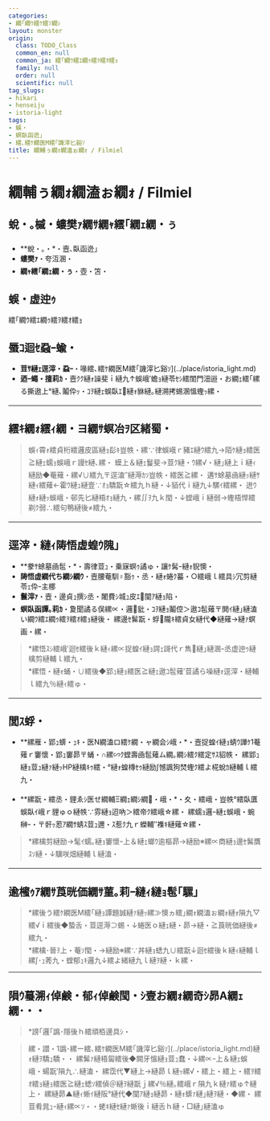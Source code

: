 ```yaml
---
categories:
- 繝｢繝ｳ繧ｹ繧ｿ繝ｼ
layout: monster
origin:
  class: TODO_Class
  common_en: null
  common_ja: 繧｢繝ｳ繧ｴ繝ｩ繧ｦ繧ｵ繧ｮ
  family: null
  order: null
  scientific: null
tag_slugs:
- hikari
- henseiju
- istoria-light
tags:
- 蜈・
- 螟臥函迯｣
- 繧､繧ｹ繝医Μ繧｢譏滓匕谿ｿ
title: 繝輔ぅ繝ｫ繝溘ぉ繝ｫ / Filmiel
---
```


# 繝輔ぅ繝ｫ繝溘ぉ繝ｫ / Filmiel

## 蛻・｡槭・螻樊ｧ繝ｻ繝ｬ繧｢繝ｪ繝・ぅ

* **蛻・｡・*・壼､臥函迯｣  
* **螻樊ｧ**・夸沍溷・  
* **繝ｬ繧｢繝ｪ繝・ぅ**・壺・笘・

## 蜈・虚迚ｩ
繧｢繝ｳ繧ｴ繝ｩ繧ｦ繧ｵ繧ｮ

## 蜃ｺ迴ｾ蝨ｰ蝓・

* **荳ｻ縺ｪ逕滓・蝨ｰ**・喙繧､繧ｹ繝医Μ繧｢譏滓匕谿ｿ](../place/istoria_light.md)  
* **迺ｰ蠅・擅莉ｶ**・壼ｸｸ縺ｫ譟斐ｉ縺九↑蜈峨′蟾ｮ縺苓ｾｼ繧閨門沺逧・お繝ｪ繧｢縲る撕遨上°縺､鬮伜ｯ・ｺｦ縺ｪ蜈臥ｴ縺ｫ貅縺｡縺溯拷蜴溷慍蟶ｯ縲・

---

## 繧ｷ繝ｫ繧ｨ繝・ヨ繝ｻ螟冶ｦ区緒蜀・

> 蜈ｨ霄ｫ繧貞桁繧邏皮區縺ｮ髟ｷ豈帙・縲∵律蜈峨ｒ豬ｴ縺ｳ繧九→陌ｹ縺ｮ繧医≧縺ｪ蠕ｮ蜈峨ｒ謾ｾ縺､縲・ 
> 蟆上＆縺ｪ鬘斐→荳ｸ縺・ｳ縲√・縺｣縺上ｉ縺ｨ縺励◆菴薙・縲√∪繧九〒逕溘″縺溽ｶｿ豈帙・繧医≧縲・ 
> 遘ｻ蜍墓凾縺ｯ縺ｻ縺ｨ繧薙←霍ｳ縺ｭ縺壹∵ｵｮ驕翫☆繧九ｈ縺・↓貊代ｉ縺九↓騾ｲ繧縲・ 
> 迸ｳ縺ｫ縺ｯ蜈峨・邨先匕縺梧ｵｮ縺九・縲∬ｦ九ｋ閠・↓螳峨ｉ縺弱→蟶梧悍繧剃ｸ弱∴繧句鴨縺後≠繧九・

---

## 逕滓・縺ｨ陦悟虚蝗ｳ隗｣

* **豢ｻ蜍墓凾髢・*・壽律荳ｭ・乗寐螟ｩ譎ゅ・讓ｹ髯ｰ縺ｫ貎懊・  
* **陦悟虚繝代ち繝ｼ繝ｳ**・壼腰菴馴♀豁ｩ・丞・縺ｫ蜷ｸ蟇・○繧峨ｌ繧具ｼ冗剪縺苓ｪ伜ｰ主梛  
* **鬟滓ｧ**・壼・邊貞ｭ撰ｼ丞・闍費ｼ城ｭ皮ｴ闃ｱ縺ｮ陷・ 
* **螟臥函譚｡莉ｶ**・夐聞譎る俣縲∝・邏豼・ｺｦ縺ｮ鬮倥＞遨ｺ髢薙〒閧ｲ縺｣縺溘い繝ｳ繧ｴ繝ｩ繧ｦ繧ｵ繧ｮ縺後・ 
縲邊ｾ髴翫・蜉隴ｷ繧貞女縺代◆縺薙→縺ｧ螟画・縲・

> *縲悟ｽｼ繧峨′迴ｾ繧後ｋ縺ｨ縲∝捉蝗ｲ縺ｮ諤ｪ謌代ｒ雋縺｣縺溷ｰ丞虚迚ｩ縺檎剪縺輔ｌ繧九・  
> *縲悟・縺ｫ蛹・∪繧後◆郢ｭ縺ｮ繧医≧縺ｪ遨ｺ髢薙′荳譎ら噪縺ｫ逕滓・縺輔ｌ繧九％縺ｨ繧ゅ・

---

## 閭ｽ蜉・

* **縲雁・郢ｭ蠎・ｭｷ・医Ν繝溘ロ繧ｹ繝・ャ繝会ｼ峨・*・壼捉蝗ｲ縺ｮ蜻ｳ譁ｹ1菴薙ｒ窶懷・郢ｭ窶昴〒蛹・∩縲∽ｸ螳壽凾髢薙ム繝｡繝ｼ繧ｸ繧定ｻｽ貂帙・ 
縲郢ｭ縺ｮ荳ｭ縺ｧ縺ｯHP縺檎ｷｩ繧・°縺ｫ蝗槫ｾｩ縺励∫憾諷狗焚蟶ｸ繧よ椛蛻ｶ縺輔ｌ繧九・

* **縲翫・繧丞・貍ゑｼ医せ繝輔Ξ繝ｪ繝ｼ繝・峨・*・夊・繧峨・豈帙°繧臥匱蜈臥ｲ峨ｒ貍ゅｏ縺帙∵雰縺ｮ迢吶＞繧帝ｸ繧峨☆縲・ 
縲蠕ｮ邏ｰ縺ｪ蜈峨・蜿榊ｰ・〒骭ｯ荵ｱ繝ｻ蜻ｽ荳ｭ邇・ｽ惹ｸ九ｒ蠑輔″襍ｷ縺薙☆縲・

> *縲檎剪縺励→髦ｲ蠕｡縺ｮ窶懷ｰ上＆縺ｪ螂ｳ逾樞昴→縺励※縲∝商縺ｮ邊ｾ髴贋ｽｿ縺・↓驥咲畑縺輔ｌ縺溘・

---

## 逾櫁ｩｱ繝ｻ莨晄価繝ｻ菫｡莉ｰ縺ｨ縺ｮ髢｢騾｣

> *縲後う繧ｹ繝医Μ繧｢縺ｮ譚題誠縺ｧ縺ｯ縲≫懊ヵ繧｣繝ｫ繝溘ぉ繝ｫ縺ｫ隕九▽繧√ｉ繧後◆蟄舌・荳逕溽⊃蜴・↓蜷医ｏ縺ｪ縺・昴→縺・≧莨晄価縺後≠繧九・  
> *縲檎･晉ｦ上・菴ｿ閠・→縺励※縲∵丼縺ｮ蟋九∪繧翫↓迴ｾ繧後ｋ縺ｨ縺輔ｌ縲∫･ｭ莠九・螳郁ｭｷ邏九↓繧よ緒縺九ｌ縺ｦ縺・ｋ縲・

---

## 隕ｳ蟇溯ｨ倬鹸・郁ｨ倬鹸閠・ｼ壹お繝ｫ繝奇ｼ昴Α繝ｪ繝･・・

> *謗｢邏｢譌･隱後ｈ繧頑栢邊具ｼ・

> 縲・譛・1譌･縲ー繧､繧ｹ繝医Μ繧｢譏滓匕谿ｿ](../place/istoria_light.md)縺ｫ縺ｦ驕ｭ驕・・ 
縲髴ｧ縺梧匐繧後◆闕牙慍縺ｮ荳ｭ蠢・↓縲∝ｰ上＆縺ｪ蜈峨・蝪翫′隕九∴縺溘・ 
縲霑代▼縺上→縺昴ｌ縺ｯ縲√・繧上・繧上・繧ｦ繧ｵ繧ｮ縺ｮ繧医≧縺ｪ蟋ｿ繧偵＠縺ｦ縺翫ｊ縲√％縺｡繧峨ｒ隕九ｋ縺ｧ繧ゅ↑縺上・ 
縲縺昴▲縺ｨ蜥ｲ縺阪°縺代◆闃ｱ縺ｮ縺昴・縺ｫ蠎ｧ縺｣縺ｦ縺・◆縲・ 
縲荳肴晁ｭｰ縺ｨ縲∝ｿ・・蛯ｷ縺ｾ縺ｧ蜥後ｉ縺舌ｈ縺・□縺｣縺溘ゅ